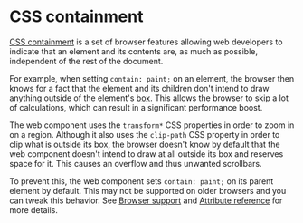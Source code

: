 # CSS containment

[CSS containment](https://developer.mozilla.org/en-US/docs/Web/CSS/CSS_Containment)
is a set of browser features allowing web developers to indicate that an element
and its contents are, as much as possible, independent of the rest of the
document.

For example, when setting `contain: paint;` on an element, the browser then
knows for a fact that the element and its children don't intend to draw anything
outside of the element's
[box](https://developer.mozilla.org/en-US/docs/Learn/CSS/Building_blocks/The_box_model).
This allows the browser to skip a lot of calculations, which can result in a
significant performance boost.

The web component uses the `transform*` CSS properties in order to zoom in on a
region. Although it also uses the `clip-path` CSS property in order to clip what
is outside its box, the browser doesn't know by default that the web component
doesn't intend to draw at all outside its box and reserves space for it. This
causes an overflow and thus unwanted scrollbars.

To prevent this, the web component sets `contain: paint;` on its parent element
by default. This may not be supported on older browsers and you can tweak this
behavior. See [Browser support](browsers.md) and
[Attribute reference](../reference/attributes.md) for more details.
